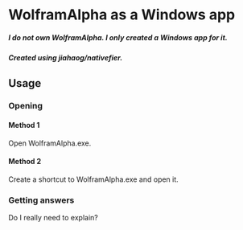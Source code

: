 # WolframAlpha as a Windows app
##### I do not own WolframAlpha. I only created a Windows app for it.
##### Created using jiahaog/nativefier.
## Usage
### Opening
#### Method 1
Open WolframAlpha.exe.
#### Method 2
Create a shortcut to WolframAlpha.exe and open it.
### Getting answers
Do I really need to explain?
